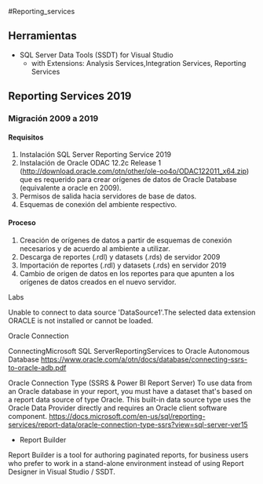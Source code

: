 #Reporting_services


## Herramientas

- SQL Server Data Tools (SSDT) for Visual Studio
  - with Extensions: Analysis Services,Integration Services, Reporting Services

## Reporting Services 2019
### Migración 2009 a 2019
#### Requisitos
1. Instalación SQL Server Reporting Service 2019
2. Instalación de Oracle ODAC 12.2c Release 1 (http://download.oracle.com/otn/other/ole-oo4o/ODAC122011_x64.zip) que es requerido para crear orígenes de datos de Oracle Database (equivalente a oracle en 2009).
3. Permisos de salida hacia servidores de base de datos.
4. Esquemas de conexión del ambiente respectivo.

#### Proceso
1. Creación de orígenes de datos a partir de esquemas de conexión necesarios y de acuerdo al ambiente a utilizar.
2. Descarga de reportes (.rdl) y datasets (.rds) de servidor 2009
3. Importación de reportes (.rdl) y datasets (.rds) en servidor 2019
4. Cambio de origen de datos en los reportes para que apunten a los orígenes de datos creados en el nuevo servidor.

Labs

Unable to connect to data source 'DataSource1'.The selected data extension ORACLE is not installed or cannot be loaded. 


Oracle Connection

ConnectingMicrosoft SQL ServerReportingServices to Oracle Autonomous Database
https://www.oracle.com/a/otn/docs/database/connecting-ssrs-to-oracle-adb.pdf

Oracle Connection Type (SSRS & Power BI Report Server)
To use data from an Oracle database in your report, you must have a dataset that's based on a report data source of type Oracle. This built-in data source type uses the Oracle Data Provider directly and requires an Oracle client software component. 
https://docs.microsoft.com/en-us/sql/reporting-services/report-data/oracle-connection-type-ssrs?view=sql-server-ver15



- Report Builder

Report Builder is a tool for authoring paginated reports, for business users who prefer to work in a stand-alone environment instead of using Report Designer in Visual Studio / SSDT. 
